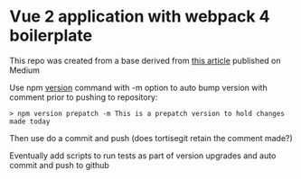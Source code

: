 # Vue 2 application with webpack 4 boilerplate

This repo was created from a base derived from [this article](https://medium.com/js-dojo/how-to-configure-webpack-4-with-vuejs-a-complete-guide-209e943c4772) published on Medium

Use npm [version](https://docs.npmjs.com/cli/version.html) command with -m option to auto bump version with comment prior to pushing to repository:

```
> npm version prepatch -m This is a prepatch version to hold changes made today
```

Then use do a commit and push (does tortisegit retain the comment made?)

Eventually add scripts to run tests as part of version upgrades and auto commit and push to github